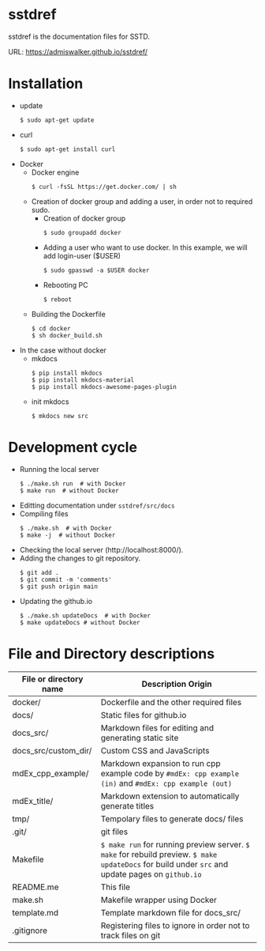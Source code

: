 # sstdref
sstdref is the documentation files for SSTD.

URL: https://admiswalker.github.io/sstdref/

# Installation
- update
  ```
  $ sudo apt-get update
  ```
- curl
  ```
  $ sudo apt-get install curl
  ```
- Docker
  - Docker engine
    ```
    $ curl -fsSL https://get.docker.com/ | sh
    ```
  - Creation of docker group and adding a user, in order not to required sudo.
    - Creation of docker group
      ```
      $ sudo groupadd docker
      ```
    - Adding a user who want to use docker. In this example, we will add login-user ($USER)
      ```
      $ sudo gpasswd -a $USER docker
      ```
    - Rebooting PC
      ```
      $ reboot
      ```
  - Building the Dockerfile
    ```
    $ cd docker
    $ sh docker_build.sh
    ```
- In the case without docker
  - mkdocs
    ```
    $ pip install mkdocs
    $ pip install mkdocs-material
    $ pip install mkdocs-awesome-pages-plugin
    ```
  - init mkdocs
    ```
    $ mkdocs new src
    ```
# Development cycle
- Running the local server
  ```
  $ ./make.sh run  # with Docker
  $ make run  # without Docker
  ```
- Editting documentation under ```sstdref/src/docs```
- Compiling files
  ```
  $ ./make.sh  # with Docker
  $ make -j  # without Docker
  ```
- Checking the local server (http://localhost:8000/).
- Adding the changes to git repository.
  ```
  $ git add .
  $ git commit -m 'comments'
  $ git push origin main
  ```
- Updating the github.io
  ```
  $ ./make.sh updateDocs  # with Docker
  $ make updateDocs # without Docker
  ```

# File and Directory descriptions

| File or directory name | Description Origin |
| ---------------------- | ------------------ |
| docker/                | Dockerfile and the other required files |
| docs/                  | Static files for github.io |
| docs_src/              | Markdown files for editing and generating static site |
| docs_src/custom_dir/   | Custom CSS and JavaScripts |
| mdEx_cpp_example/      | Markdown expansion to run cpp example code by ```#mdEx: cpp example (in)``` and ```#mdEx: cpp example (out)``` |
| mdEx_title/            | Markdown extension to automatically generate titles |
| tmp/                   | Tempolary files to generate docs/ files |
| .git/                  | git files          |
| Makefile               | ```$ make run``` for running preview server. ```$ make``` for rebuild preview. ```$ make updateDocs``` for build under ```src``` and update pages on ```github.io``` |
| README.me              | This file          |
| make.sh                | Makefile wrapper using Docker |
| template.md            | Template markdown file for docs_src/ |
| .gitignore             | Registering files to ignore in order not to track files on git |
